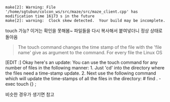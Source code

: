 ```
make[2]: Warning: File '/home/sgtubun/colcon_ws/src/maze/src/maze_client.cpp' has modification time 16173 s in the future
make[2]: warning:  Clock skew detected.  Your build may be incomplete.
```

touch 가능? 
이거는 확인을 못해봄~ 파일들을 다시 복사해서 붙여넣더니 정상 상태로 돌아옴

> The touch command changes the time stamp of the file with the 'file name' give as argument to the command. For every file the Linux OS

 [EDIT :] Okay here's an update: You can use the touch command for any number of files in the following manner:
             1. Just 'cd' into the directory where the files need a time-stamp update.
             2. Next use the following command which will update the time-stamps of all the files in the directory:
                    # find . -exec touch {} \;

비슷한 경우가 생기면 참고